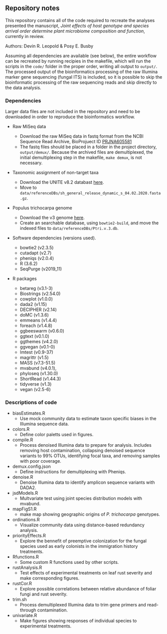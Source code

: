 ## Repository notes

This repository contains all of the code required to recreate the analyses presented the manuscript, *Joint effects of host genotype and species arrival order determine plant microbiome composition and function*, currently in review. 

Authors: Devin R. Leopold & Posy E. Busby



Assuming all dependencies are available (see below), the entire workflow can be recreated by running recipies in the makefile, which will run the scripts in the `code/` folder in the proper order, writing all output to `output/`. The processed output of the bioinformatics processing of the raw Illumina marker gene sequencing (fungal ITS) is included, so it is possible to skip the bioinformatic processing of the raw sequencing reads and skip directly to the data analysis. 

### Dependencies

Larger data files are not included in the repository and need to be downloaded in order to reproduce the bioinformatics workflow. 

* Raw MiSeq data
  * Download the raw MiSeq data in fastq format from the NCBI Sequence Read Archive, BioProjuect ID [PRJNA605581](https://www.ncbi.nlm.nih.gov/bioproject/605581)
  * The fastq files should be placed in a folder in the project directory, `output/demux/`.
Because the archived files are demultiplexed, the initial demultiplexing step in the makefile, `make demux`, is not necessary.

* Taxonomic assignment of non-target taxa
  * Download the UNITE v8.2 databast [here](https://dx.doi.org/10.15156/BIO/786372).
  * Move to `data/referenceDBs/sh_general_release_dynamic_s_04.02.2020.fasta.gz`.
  
* Populus trichocarpa genome
  * Download the v3 genome [here](https://phytozome.jgi.doe.gov/pz/portal.html#!info?alias=Org_Ptrichocarpa_er).
  * Create an searchable database, using `bowtie2-build`, and move the indexed files to `data/referenceDBs/Ptri.v.3.db`.

* Software dependencies (versions used).
  * bowtie2 (v2.3.5)
  * cutadapt (v2.7)
  * pheniqs (v2.0.4)
  * R (3.6.2)
  * SeqPurge (v2019_11)

* R packages
  * betareg (v3.1-3)
  * Biostrings (v2.54.0)
  * cowplot (v1.0.0)
  * dada2 (v1.15)
  * DECIPHER (v2.14)
  * doMC (v1.3.6)
  * emmeans (v1.4.4)
  * foreach (v1.4.8)
  * ggbeeswarm (v0.6.0)
  * ggtext (v0.1.0)
  * ggthemes (v4.2.0)
  * ggvegan (v0.1-0)
  * lmtest (v0.9-37)
  * magrittr (v1.5)
  * MASS (v7.3-51.5)
  * mvabund (v4.0.1), 
  * phyloseq (v1.30.0)
  * ShortRead (v1.44.3)
  * tidyverse (v1.3)
  * vegan (v2.5-6)

### Descriptions of code
  * biasEstimates.R
    * Use mock community data to estimate taxon specific biases in the Illumina sequence data.
  * colors.R
    * Define color paletts used in figures.
  * compile.R
    * Process denoised Illumina data to prepare for analysis. Includes removing host contamination, collapsing denoised sequence variants to 99% OTUs, identifying focal taxa, and removing samples with poor coverage.
  * demux.config.json
    * Define instructions for demultiplexing with Pheniqs.
  * denoise.R
    * Denoise Illumina data to identify amplicon sequence variants with DADA2.
  * jsdModels.R
    * Multvariate test using joint species distribution models with mvabund.
  * mapFigS1.R 
    * make map showing geographic origins of *P. trichocarpa* genotypes.
  * ordinations.R
    * Visualize community data using distance-based redundancy analysis.
  * priorityEffects.R
    * Explore the bennefit of preemptive colonization for the fungal species used as early colonists in the immigration history treatments.
  * Rfunctions.R
    * Some custom R functions used by other scripts.
  * rustAnalysis.R
    * Test effects of experimental treatments on leaf rust severity and make corresponding figures.
  * rustCor.R
    * Explore possible correlations between relative abundance of foliar fungi and rust severity.
  * trim.sh
    * Process demultiplexed Illumina data to trim gene primers and read-through contamination.
  * univariate.R
    * Make figures showing responses of individual species to experimental treatments.
    



